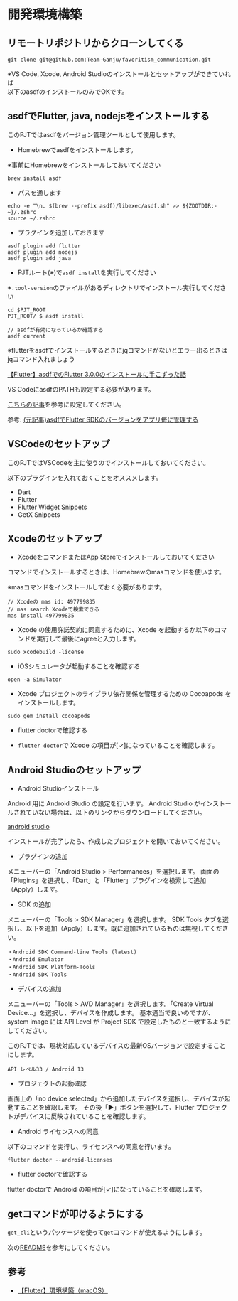 # 開発環境構築

## リモートリポジトリからクローンしてくる

```
git clone git@github.com:Team-Ganju/favoritism_communication.git
```

※VS Code, Xcode, Android Studioのインストールとセットアップができていれば  
以下のasdfのインストールのみでOKです。

## asdfでFlutter, java, nodejsをインストールする

このPJTではasdfをバージョン管理ツールとして使用します。

- Homebrewでasdfをインストールします。

※事前にHomebrewをインストールしておいてください

```
brew install asdf
```

- パスを通します

```
echo -e "\n. $(brew --prefix asdf)/libexec/asdf.sh" >> ${ZDOTDIR:-~}/.zshrc
source ~/.zshrc
```

- プラグインを追加しておきます

```
asdf plugin add flutter
asdf plugin add nodejs
asdf plugin add java
```

- PJTルート(※)で`asdf install`を実行してください

※`.tool-version`のファイルがあるディレクトリでインストール実行してください

```
cd $PJT_ROOT
PJT_ROOT/ $ asdf install

// asdfが有効になっているか確認する
asdf current
```

※flutterをasdfでインストールするときにjqコマンドがないとエラー出るときはjqコマンド入れましょう

[【Flutter】asdfでのFlutter 3.0.0のインストールに手こずった話](https://blog.dalt.me/3318)

VS CodeにasdfのPATHも設定する必要があります。

[こちらの記事](https://zenn.dev/riscait/articles/asdf-flutter#vscode%E3%81%A7%E5%BF%85%E8%A6%81%E3%81%AA%E8%A8%AD%E5%AE%9A)を参考に設定してください。

参考: [(元記事)asdfでFlutter SDKのバージョンをアプリ毎に管理する](https://zenn.dev/riscait/articles/asdf-flutter)


## VSCodeのセットアップ

このPJTではVSCodeを主に使うのでインストールしておいてください。

以下のプラグインを入れておくことをオススメします。
- Dart
- Flutter
- Flutter Widget Snippets
- GetX Snippets


## Xcodeのセットアップ

- XcodeをコマンドまたはApp Storeでインストールしておいてください

コマンドでインストールするときは、Homebrewのmasコマンドを使います。

※masコマンドをインストールしておく必要があります。

```
// Xcodeの mas id: 497799835
// mas search Xcodeで検索できる
mas install 497799835
```

- Xcode の使用許諾契約に同意するために、Xcode を起動するか以下のコマンドを実行して最後にagreeと入力します。

```
sudo xcodebuild -license
```

- iOSシミュレータが起動することを確認する

```
open -a Simulator
```

- Xcode プロジェクトのライブラリ依存関係を管理するための Cocoapods をインストールします。

```
sudo gem install cocoapods
```

- flutter doctorで確認する

- `flutter doctor`で Xcode の項目が[✓]になっていることを確認します。


## Android Studioのセットアップ

- Android Studioインストール

Android 用に Android Studio の設定を行います。 Android Studio がインストールされていない場合は、以下のリンクからダウンロードしてください。

[android studio](https://developer.android.com/studio)

インストールが完了したら、作成したプロジェクトを開いておいてください。

- プラグインの追加

メニューバーの「Android Studio > Performances」を選択します。 画面の「Plugins」を選択し、「Dart」と「Flutter」プラグインを検索して追加（Apply）します。


- SDK の追加

メニューバーの「Tools > SDK Manager」を選択します。 SDK Tools タブを選択し、以下を追加（Apply）します。既に追加されているものは無視してください。

```
・Android SDK Command-line Tools (latest)
・Android Emulator
・Android SDK Platform-Tools
・Android SDK Tools
```

- デバイスの追加

メニューバーの「Tools > AVD Manager」を選択します。「Create Virtual Device...」を選択し、デバイスを作成します。 基本適当で良いのですが、system image には API Level が Project SDK で設定したものと一致するようにしてください。

このPJTでは、現状対応しているデバイスの最新OSバージョンで設定することにします。

`API レベル33 / Android 13`

- プロジェクトの起動確認

画面上の「no device selected」から追加したデバイスを選択し、デバイスが起動することを確認します。 その後「▶️」ボタンを選択して、Flutter プロジェクトがデバイスに反映されていることを確認します。

- Android ライセンスへの同意

以下のコマンドを実行し、ライセンスへの同意を行います。

```
flutter doctor --android-licenses
```

- flutter doctorで確認する

flutter doctorで Android の項目が[✓]になっていることを確認します。


## getコマンドが叩けるようにする

`get_cli`というパッケージを使って`get`コマンドが使えるようにします。

次の[README](../getx/get_cli.md)を参考にしてください。


## 参考
- [【Flutter】環境構築（macOS）](https://b1san-blog.com/post/flutter/flutter-setup/)